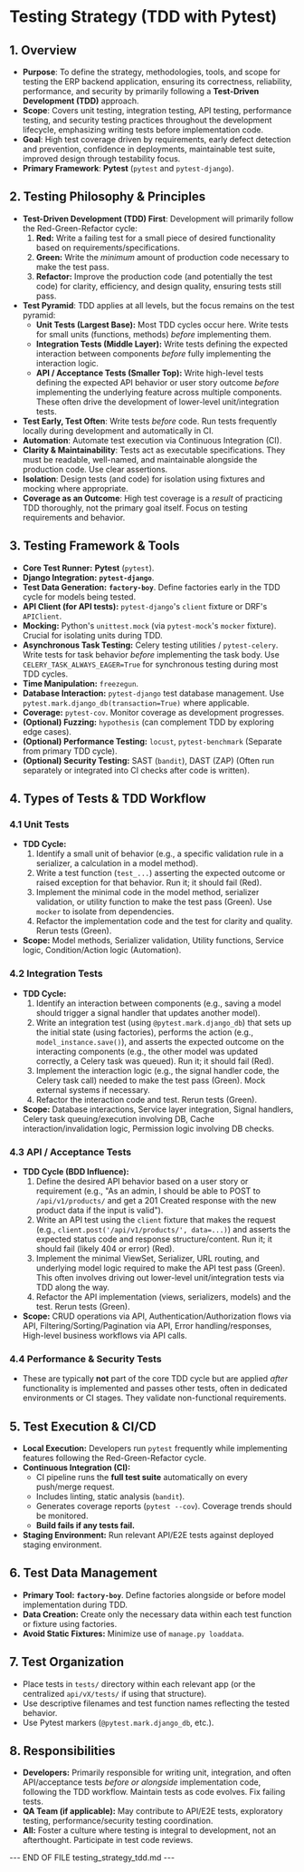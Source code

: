 # Testing Strategy (TDD with Pytest)

## 1. Overview

*   **Purpose**: To define the strategy, methodologies, tools, and scope for testing the ERP backend application, ensuring its correctness, reliability, performance, and security by primarily following a **Test-Driven Development (TDD)** approach.
*   **Scope**: Covers unit testing, integration testing, API testing, performance testing, and security testing practices throughout the development lifecycle, emphasizing writing tests before implementation code.
*   **Goal**: High test coverage driven by requirements, early defect detection and prevention, confidence in deployments, maintainable test suite, improved design through testability focus.
*   **Primary Framework**: **Pytest** (`pytest` and `pytest-django`).

## 2. Testing Philosophy & Principles

*   **Test-Driven Development (TDD) First**: Development will primarily follow the Red-Green-Refactor cycle:
    1.  **Red:** Write a failing test for a small piece of desired functionality based on requirements/specifications.
    2.  **Green:** Write the *minimum* amount of production code necessary to make the test pass.
    3.  **Refactor:** Improve the production code (and potentially the test code) for clarity, efficiency, and design quality, ensuring tests still pass.
*   **Test Pyramid**: TDD applies at all levels, but the focus remains on the test pyramid:
    *   **Unit Tests (Largest Base):** Most TDD cycles occur here. Write tests for small units (functions, methods) *before* implementing them.
    *   **Integration Tests (Middle Layer):** Write tests defining the expected interaction between components *before* fully implementing the interaction logic.
    *   **API / Acceptance Tests (Smaller Top):** Write high-level tests defining the expected API behavior or user story outcome *before* implementing the underlying feature across multiple components. These often drive the development of lower-level unit/integration tests.
*   **Test Early, Test Often**: Write tests *before* code. Run tests frequently locally during development and automatically in CI.
*   **Automation**: Automate test execution via Continuous Integration (CI).
*   **Clarity & Maintainability**: Tests act as executable specifications. They must be readable, well-named, and maintainable alongside the production code. Use clear assertions.
*   **Isolation**: Design tests (and code) for isolation using fixtures and mocking where appropriate.
*   **Coverage as an Outcome**: High test coverage is a *result* of practicing TDD thoroughly, not the primary goal itself. Focus on testing requirements and behavior.

## 3. Testing Framework & Tools

*   **Core Test Runner:** **Pytest** (`pytest`).
*   **Django Integration:** **`pytest-django`**.
*   **Test Data Generation:** **`factory-boy`**. Define factories early in the TDD cycle for models being tested.
*   **API Client (for API tests):** `pytest-django`'s `client` fixture or DRF's `APIClient`.
*   **Mocking:** Python's `unittest.mock` (via `pytest-mock`'s `mocker` fixture). Crucial for isolating units during TDD.
*   **Asynchronous Task Testing:** Celery testing utilities / `pytest-celery`. Write tests for task behavior *before* implementing the task body. Use `CELERY_TASK_ALWAYS_EAGER=True` for synchronous testing during most TDD cycles.
*   **Time Manipulation:** `freezegun`.
*   **Database Interaction:** `pytest-django` test database management. Use `pytest.mark.django_db(transaction=True)` where applicable.
*   **Coverage:** `pytest-cov`. Monitor coverage as development progresses.
*   **(Optional) Fuzzing:** `hypothesis` (can complement TDD by exploring edge cases).
*   **(Optional) Performance Testing:** `locust`, `pytest-benchmark` (Separate from primary TDD cycle).
*   **(Optional) Security Testing:** SAST (`bandit`), DAST (ZAP) (Often run separately or integrated into CI checks after code is written).

## 4. Types of Tests & TDD Workflow

### 4.1 Unit Tests
*   **TDD Cycle:**
    1.  Identify a small unit of behavior (e.g., a specific validation rule in a serializer, a calculation in a model method).
    2.  Write a test function (`test_...`) asserting the expected outcome or raised exception for that behavior. Run it; it should fail (Red).
    3.  Implement the minimal code in the model method, serializer validation, or utility function to make the test pass (Green). Use `mocker` to isolate from dependencies.
    4.  Refactor the implementation code and the test for clarity and quality. Rerun tests (Green).
*   **Scope:** Model methods, Serializer validation, Utility functions, Service logic, Condition/Action logic (Automation).

### 4.2 Integration Tests
*   **TDD Cycle:**
    1.  Identify an interaction between components (e.g., saving a model should trigger a signal handler that updates another model).
    2.  Write an integration test (using `@pytest.mark.django_db`) that sets up the initial state (using factories), performs the action (e.g., `model_instance.save()`), and asserts the expected outcome on the interacting components (e.g., the other model was updated correctly, a Celery task was queued). Run it; it should fail (Red).
    3.  Implement the interaction logic (e.g., the signal handler code, the Celery task call) needed to make the test pass (Green). Mock external systems if necessary.
    4.  Refactor the interaction code and test. Rerun tests (Green).
*   **Scope:** Database interactions, Service layer integration, Signal handlers, Celery task queuing/execution involving DB, Cache interaction/invalidation logic, Permission logic involving DB checks.

### 4.3 API / Acceptance Tests
*   **TDD Cycle (BDD Influence):**
    1.  Define the desired API behavior based on a user story or requirement (e.g., "As an admin, I should be able to POST to `/api/v1/products/` and get a 201 Created response with the new product data if the input is valid").
    2.  Write an API test using the `client` fixture that makes the request (e.g., `client.post('/api/v1/products/', data=...)`) and asserts the expected status code and response structure/content. Run it; it should fail (likely 404 or error) (Red).
    3.  Implement the minimal ViewSet, Serializer, URL routing, and underlying model logic required to make the API test pass (Green). This often involves driving out lower-level unit/integration tests via TDD along the way.
    4.  Refactor the API implementation (views, serializers, models) and the test. Rerun tests (Green).
*   **Scope:** CRUD operations via API, Authentication/Authorization flows via API, Filtering/Sorting/Pagination via API, Error handling/responses, High-level business workflows via API calls.

### 4.4 Performance & Security Tests
*   These are typically **not** part of the core TDD cycle but are applied *after* functionality is implemented and passes other tests, often in dedicated environments or CI stages. They validate non-functional requirements.

## 5. Test Execution & CI/CD

*   **Local Execution:** Developers run `pytest` frequently while implementing features following the Red-Green-Refactor cycle.
*   **Continuous Integration (CI):**
    *   CI pipeline runs the **full test suite** automatically on every push/merge request.
    *   Includes linting, static analysis (`bandit`).
    *   Generates coverage reports (`pytest --cov`). Coverage trends should be monitored.
    *   **Build fails if any tests fail.**
*   **Staging Environment:** Run relevant API/E2E tests against deployed staging environment.

## 6. Test Data Management

*   **Primary Tool:** **`factory-boy`**. Define factories alongside or before model implementation during TDD.
*   **Data Creation:** Create only the necessary data within each test function or fixture using factories.
*   **Avoid Static Fixtures:** Minimize use of `manage.py loaddata`.

## 7. Test Organization

*   Place tests in `tests/` directory within each relevant app (or the centralized `api/vX/tests/` if using that structure).
*   Use descriptive filenames and test function names reflecting the tested behavior.
*   Use Pytest markers (`@pytest.mark.django_db`, etc.).

## 8. Responsibilities

*   **Developers:** Primarily responsible for writing unit, integration, and often API/acceptance tests *before or alongside* implementation code, following the TDD workflow. Maintain tests as code evolves. Fix failing tests.
*   **QA Team (if applicable):** May contribute to API/E2E tests, exploratory testing, performance/security testing coordination.
*   **All:** Foster a culture where testing is integral to development, not an afterthought. Participate in test code reviews.

--- END OF FILE testing_strategy_tdd.md ---